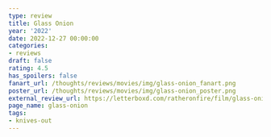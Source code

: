 ```yaml
---
type: review
title: Glass Onion
year: '2022'
date: 2022-12-27 00:00:00
categories:
- reviews
draft: false
rating: 4.5
has_spoilers: false
fanart_url: /thoughts/reviews/movies/img/glass-onion_fanart.png
poster_url: /thoughts/reviews/movies/img/glass-onion_poster.png
external_review_url: https://letterboxd.com/ratheronfire/film/glass-onion/
page_name: glass-onion
tags:
- knives-out
---
```



